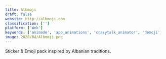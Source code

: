 ```yaml
---
title: Albmoji
draft: false 
website: http://albmoji.com
classification: ['']
platform: ['Web']
keywords: ['animade', 'app_animations', 'crazytalk_animator', 'demoji', 'facerig', 'giphy_for_imessage', 'gifs', 'moviestorm', 'powtoon', 'sad_animations', 'sad_tweets', 'sadblock', 'synfig_studio', 'tilda_publishing_animations', 'wemoji']
image: 2020/04/Albmoji.png
---
```

Sticker & Emoji pack inspired by Albanian traditions.